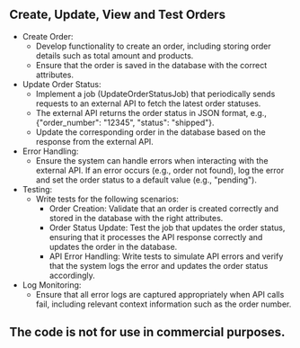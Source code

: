## Create, Update, View and Test Orders

- Create Order:
    - Develop functionality to create an order, including storing order details such as total amount and products.
    - Ensure that the order is saved in the database with the correct attributes.
- Update Order Status:
  - Implement a job (UpdateOrderStatusJob) that periodically sends requests to an external API to fetch the latest order statuses.
  - The external API returns the order status in JSON format, e.g., {"order_number": "12345", "status": "shipped"}.
  - Update the corresponding order in the database based on the response from the external API.
- Error Handling:
  - Ensure the system can handle errors when interacting with the external API. If an error occurs (e.g., order not found), log the error and set the order status to a default value (e.g., "pending").
- Testing:
  - Write tests for the following scenarios:
    - Order Creation: Validate that an order is created correctly and stored in the database with the right attributes.
    - Order Status Update: Test the job that updates the order status, ensuring that it processes the API response correctly and updates the order in the database.
    - API Error Handling: Write tests to simulate API errors and verify that the system logs the error and updates the order status accordingly.
- Log Monitoring:
  - Ensure that all error logs are captured appropriately when API calls fail, including relevant context information such as the order number.

## The code is not for use in commercial purposes.